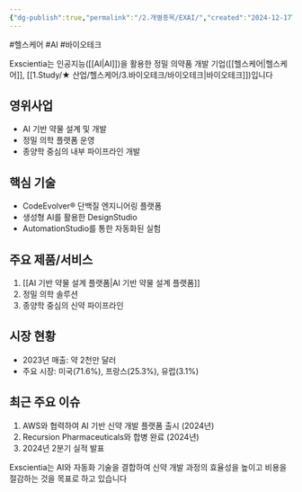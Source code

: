 ```yaml
---
{"dg-publish":true,"permalink":"/2.개별종목/EXAI/","created":"2024-12-17T21:21:35.624+09:00","updated":"2025-07-29T21:37:04.641+09:00"}
---
```


#헬스케어 #AI #바이오테크

Exscientia는 인공지능([[AI\|AI]])을 활용한 정밀 의약품 개발 기업([[헬스케어\|헬스케어]], [[1.Study/★ 산업/헬스케어/3.바이오테크/바이오테크\|바이오테크]])입니다
## 영위사업

- AI 기반 약물 설계 및 개발
- 정밀 의학 플랫폼 운영
- 종양학 중심의 내부 파이프라인 개발

## 핵심 기술

- CodeEvolver® 단백질 엔지니어링 플랫폼
- 생성형 AI를 활용한 DesignStudio
- AutomationStudio를 통한 자동화된 실험

## 주요 제품/서비스

1. [[AI 기반 약물 설계 플랫폼\|AI 기반 약물 설계 플랫폼]]
2. 정밀 의학 솔루션
3. 종양학 중심의 신약 파이프라인

## 시장 현황

- 2023년 매출: 약 2천만 달러
- 주요 시장: 미국(71.6%), 프랑스(25.3%), 유럽(3.1%)

## 최근 주요 이슈

1. AWS와 협력하여 AI 기반 신약 개발 플랫폼 출시 (2024년)
2. Recursion Pharmaceuticals와 합병 완료 (2024년)
3. 2024년 2분기 실적 발표

Exscientia는 AI와 자동화 기술을 결합하여 신약 개발 과정의 효율성을 높이고 비용을 절감하는 것을 목표로 하고 있습니다